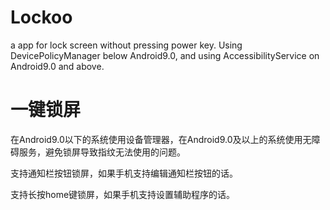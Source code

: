 # Lockoo

a app for lock screen without pressing power key. Using DevicePolicyManager below Android9.0, and using AccessibilityService on Android9.0 and above. 

# 一键锁屏

在Android9.0以下的系统使用设备管理器，在Android9.0及以上的系统使用无障碍服务，避免锁屏导致指纹无法使用的问题。

支持通知栏按钮锁屏，如果手机支持编辑通知栏按钮的话。

支持长按home键锁屏，如果手机支持设置辅助程序的话。
